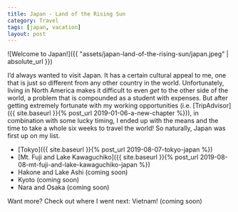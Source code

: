 ```yaml
---
title: Japan - Land of the Rising Sun
category: Travel
tags: [japan, vacation]
layout: post
---
```


![Welcome to Japan!]({{ "assets/japan-land-of-the-rising-sun/japan.jpeg" | absolute_url }})

I’d always wanted to visit Japan. It has a certain cultural appeal to me, one that is just so different from any other country in the world. Unfortunately, living in North America makes it difficult to even _get_ to the other side of the world, a problem that is compounded as a student with expenses. But after getting extremely fortunate with my working opportunities (i.e. [TripAdvisor]({{ site.baseurl }}{% post_url 2019-01-06-a-new-chapter %})), in combination with some lucky timing, I ended up with the means and the time to take a whole six weeks to travel the world! So naturally, Japan was first up on my list.<!--more-->

* [Tokyo]({{ site.baseurl }}{% post_url 2019-08-07-tokyo-japan %})
* [Mt. Fuji and Lake Kawaguchiko]({{ site.baseurl }}{% post_url 2019-08-08-mt-fuji-and-lake-kawaguchiko-japan %})
* Hakone and Lake Ashi (coming soon)
* Kyoto (coming soon)
* Nara and Osaka (coming soon)

Want more? Check out where I went next: Vietnam! (coming soon)